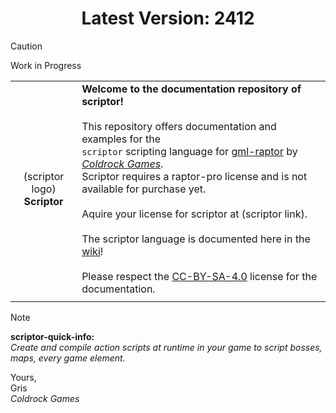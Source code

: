 <h1 align="center">Latest Version: 2412</h1>

> [!CAUTION]
> Work in Progress

|||
|:-:|---|
|(scriptor logo)<br/>**Scriptor**|**Welcome to the documentation repository of scriptor!**<br/><br/>This repository offers documentation and examples for the<br/>`scriptor` scripting language for [gml-raptor](https://github.com/Grisgram/gml-raptor) by _[Coldrock Games](https://www.coldrock.games/)_.<br/>Scriptor requires a raptor-pro license and is not available for purchase yet.<br/><br/>Aquire your license for scriptor at (scriptor link).<br/><br/>The scriptor language is documented here in the [wiki](https://github.com/coldrockgames/doc-scriptor/wiki)!<br/><br/>Please respect the [CC-BY-SA-4.0](https://creativecommons.org/licenses/by-sa/4.0/) license for the documentation.|
|||

> [!NOTE]
> **scriptor-quick-info:**\
> _Create and compile action scripts at runtime in your game to script bosses, maps, every game element._

Yours,\
Gris\
_Coldrock Games_

